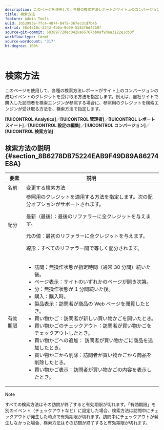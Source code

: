 ```yaml
---
description: このページを使用して、各種の検索方法レポートがサイト上のコンバージョンの成功イベントのクレジットを受け取る方法を指定します。例えば、自社サイトで購入した訪問者を検索エンジンが参照する場合に、参照用のクレジットを検索エンジンが受け取る方法を、検索方法で指定します。
title: 検索方法
feature: Admin Tools
uuid: 1053993e-7fc4-4874-84fa-367ecdcd7b45
exl-id: 58c4510c-2343-4b0a-9c09-5583f6d4250f
source-git-commit: 68389772dec0420a66767bb0af9dea3122e1cb0f
workflow-type: tm+mt
source-wordcount: '317'
ht-degree: 100%

---
```


# 検索方法

このページを使用して、各種の検索方法レポートがサイト上のコンバージョンの成功イベントのクレジットを受け取る方法を指定します。例えば、自社サイトで購入した訪問者を検索エンジンが参照する場合に、参照用のクレジットを検索エンジンが受け取る方法を、検索方法で指定します。

**[!UICONTROL Analytics]**／**[!UICONTROL 管理者]**／**[!UICONTROL レポートスイート]**／**[!UICONTROL 設定の編集]**／**[!UICONTROL コンバージョン]**／**[!UICONTROL 検索方法]**

## 検索方法の説明 {#section_8B6278DB75224EAB9F49D89A86274E8A}

<table id="table_8ABC1C9BD63F419082E4C4C69E401526"> 
 <thead> 
  <tr> 
   <th colname="col1" class="entry"> 要素 </th> 
   <th colname="col2" class="entry"> 説明 </th> 
  </tr> 
 </thead>
 <tbody> 
  <tr> 
   <td colname="col1"> 名前 </td> 
   <td colname="col2"> 変更する検索方法 </td> 
  </tr> 
  <tr> 
   <td colname="col1"> 配分 </td> 
   <td colname="col2"> 参照用のクレジットを適用する方法を指定します。次の配分オプションがサポートされます。 <p> <span class="uicontrol">最新（最後）：</span>最後のリファラーに全クレジットを与えます。 </p> <p> <span class="uicontrol">元の値：</span>最初のリファラーに全クレジットを与えます。 </p> <p> <span class="uicontrol">線形：</span>すべてのリファラー間で等しく配分されます。 </p> </td> 
  </tr> 
  <tr> 
   <td colname="col1"> 有効期限 </td> 
   <td colname="col2"> 
    <ul id="ul_95EB224CAD164E9997B148E08AFA5F9B"> 
     <li id="li_C240460C21E14AA498D2EA62B9354710"> <span class="uicontrol">訪問：</span>無操作状態が指定時間（通常 30 分間）続いた後。 </li> 
     <li id="li_A3AE5438919E44B68DF99BEEA60C44EE"> <span class="uicontrol">ページ表示：</span>サイトのいずれかのページが開き次第。 </li> 
     <li id="li_D5E20FEF313E4C5B99E7097CA175761A"> <span class="uicontrol">分：</span>無操作状態が 1 分間続いた後。 </li> 
     <li id="li_7315AA3EDDBB47A2BEA3C173881378A1"> <span class="uicontrol">購入：</span>購入時。 </li> 
     <li id="li_C0CF07581654472C9C9EC944E6F18164"> <span class="uicontrol">製品表示：</span>訪問者が商品の Web ページを閲覧したとき。 </li> 
     <li id="li_A1B04065150B407491D2EC78EC0DBDF5"> <span class="uicontrol">買い物かご：</span>訪問者が新しい買い物かごを開いたとき。 </li> 
     <li id="li_2AA50C6B9CB14500B67909CDF2AA700C"> <span class="uicontrol">買い物かごのチェックアウト：</span>訪問者が買い物かごをチェックアウトしたとき。 </li> 
     <li id="li_F58CE6FB8DCE4BE4927FFCB35A6D8E31"> <span class="uicontrol">買い物かごへの追加：</span> 訪問者が買い物かごに商品を追加したとき。 </li> 
     <li id="li_AD7C846F46604FC48E0919ACB7515E14"> <span class="uicontrol">買い物かごから削除：</span>訪問者が買い物かごから商品を削除したとき。 </li> 
     <li id="li_EB66E0563F564C9F985BE922DABD0A56"> <span class="uicontrol">買い物かご表示：</span>訪問者が買い物かごの内容を表示したとき。 </li> 
    </ul> </td> 
  </tr> 
 </tbody> 
</table>

>[!NOTE]
>
>すべての検索方法はその訪問が終了すると有効期限が切れます。「有効期限」を別のイベント（チェックアウトなど）に設定した場合、検索方法は訪問中にチェックアウトが発生した時点で有効期限が切れます。訪問中にチェックアウトが発生しなかった場合、検索方法はその訪問が終了すると有効期限が切れます。
